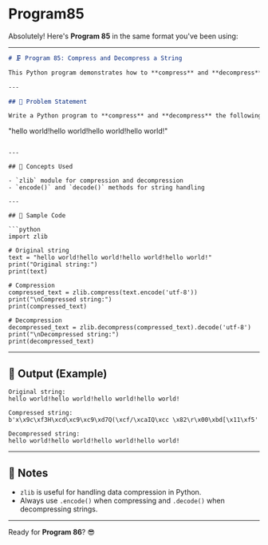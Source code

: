 # Program85
Absolutely! Here's **Program 85** in the same format you've been using:

---

```markdown
# 🗜️ Program 85: Compress and Decompress a String

This Python program demonstrates how to **compress** and **decompress** a string using the built-in `zlib` module.

---

## 📌 Problem Statement

Write a Python program to **compress** and **decompress** the following string:

```

"hello world!hello world!hello world!hello world!"

```

---

## 🧠 Concepts Used

- `zlib` module for compression and decompression
- `encode()` and `decode()` methods for string handling

---

## 🧪 Sample Code

```python
import zlib

# Original string
text = "hello world!hello world!hello world!hello world!"
print("Original string:")
print(text)

# Compression
compressed_text = zlib.compress(text.encode('utf-8'))
print("\nCompressed string:")
print(compressed_text)

# Decompression
decompressed_text = zlib.decompress(compressed_text).decode('utf-8')
print("\nDecompressed string:")
print(decompressed_text)
```

---

## 🎯 Output (Example)

```
Original string:
hello world!hello world!hello world!hello world!

Compressed string:
b'x\x9c\xf3H\xcd\xc9\xc9\xd7Q(\xcf/\xcaIQ\xcc \x82\r\x00\xbd[\x11\xf5'

Decompressed string:
hello world!hello world!hello world!hello world!
```

---

## 🧠 Notes

- `zlib` is useful for handling data compression in Python.
- Always use `.encode()` when compressing and `.decode()` when decompressing strings.

---

Ready for **Program 86**? 😎

```
